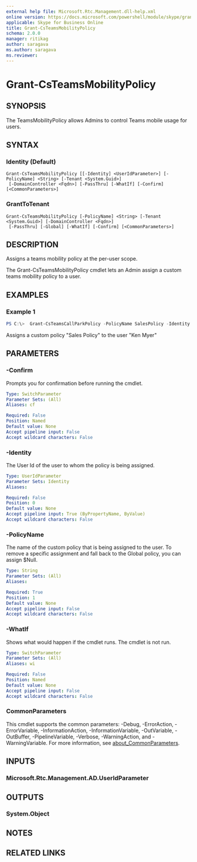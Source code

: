 ```yaml
---
external help file: Microsoft.Rtc.Management.dll-help.xml
online version: https://docs.microsoft.com/powershell/module/skype/grant-csteamsmobilitypolicy
applicable: Skype for Business Online
title: Grant-CsTeamsMobilityPolicy
schema: 2.0.0
manager: ritikag
author: saragava
ms.author: saragava
ms.reviewer:
---
```



# Grant-CsTeamsMobilityPolicy

## SYNOPSIS
The TeamsMobilityPolicy allows Admins to control Teams mobile usage for users. 

## SYNTAX

### Identity (Default)
```
Grant-CsTeamsMobilityPolicy [[-Identity] <UserIdParameter>] [-PolicyName] <String> [-Tenant <System.Guid>]
 [-DomainController <Fqdn>] [-PassThru] [-WhatIf] [-Confirm] [<CommonParameters>]
```

### GrantToTenant
```
Grant-CsTeamsMobilityPolicy [-PolicyName] <String> [-Tenant <System.Guid>] [-DomainController <Fqdn>]
 [-PassThru] [-Global] [-WhatIf] [-Confirm] [<CommonParameters>]
```

## DESCRIPTION
Assigns a teams mobility policy at the per-user scope. 

The Grant-CsTeamsMobilityPolicy cmdlet lets an Admin assign a custom teams mobility policy to a user. 

## EXAMPLES

### Example 1
```powershell
PS C:\>  Grant-CsTeamsCallParkPolicy -PolicyName SalesPolicy -Identity "Ken Myer"
```
Assigns a custom policy "Sales Policy" to the user "Ken Myer"

## PARAMETERS

### -Confirm
Prompts you for confirmation before running the cmdlet.

```yaml
Type: SwitchParameter
Parameter Sets: (All)
Aliases: cf

Required: False
Position: Named
Default value: None
Accept pipeline input: False
Accept wildcard characters: False
```

### -Identity
The User Id of the user to whom the policy is being assigned.

```yaml
Type: UserIdParameter
Parameter Sets: Identity
Aliases:

Required: False
Position: 0
Default value: None
Accept pipeline input: True (ByPropertyName, ByValue)
Accept wildcard characters: False
```

### -PolicyName
The name of the custom policy that is being assigned to the user. To remove a specific assignment and fall back to the Global policy, you can assign $Null.

```yaml
Type: String
Parameter Sets: (All)
Aliases:

Required: True
Position: 1
Default value: None
Accept pipeline input: False
Accept wildcard characters: False
```

### -WhatIf
Shows what would happen if the cmdlet runs.
The cmdlet is not run.

```yaml
Type: SwitchParameter
Parameter Sets: (All)
Aliases: wi

Required: False
Position: Named
Default value: None
Accept pipeline input: False
Accept wildcard characters: False
```

### CommonParameters
This cmdlet supports the common parameters: -Debug, -ErrorAction, -ErrorVariable, -InformationAction, -InformationVariable, -OutVariable, -OutBuffer, -PipelineVariable, -Verbose, -WarningAction, and -WarningVariable. For more information, see [about_CommonParameters](http://go.microsoft.com/fwlink/?LinkID=113216).

## INPUTS

### Microsoft.Rtc.Management.AD.UserIdParameter

## OUTPUTS

### System.Object
## NOTES

## RELATED LINKS
